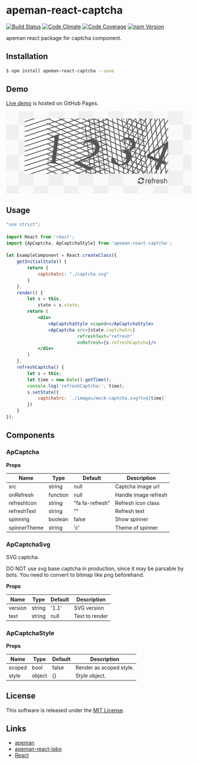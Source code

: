 apeman-react-captcha
==========

<!---
This file is generated by ape-tmpl. Do not update manually.
--->

<!-- Badge Start -->
<a name="badges"></a>

[![Build Status][bd_travis_shield_url]][bd_travis_url]
[![Code Climate][bd_codeclimate_shield_url]][bd_codeclimate_url]
[![Code Coverage][bd_codeclimate_coverage_shield_url]][bd_codeclimate_url]
[![npm Version][bd_npm_shield_url]][bd_npm_url]

[bd_repo_url]: https://github.com/apeman-react-labo/apeman-react-captcha
[bd_travis_url]: http://travis-ci.org/apeman-react-labo/apeman-react-captcha
[bd_travis_shield_url]: http://img.shields.io/travis/apeman-react-labo/apeman-react-captcha.svg?style=flat
[bd_license_url]: https://github.com/apeman-react-labo/apeman-react-captcha/blob/master/LICENSE
[bd_codeclimate_url]: http://codeclimate.com/github/apeman-react-labo/apeman-react-captcha
[bd_codeclimate_shield_url]: http://img.shields.io/codeclimate/github/apeman-react-labo/apeman-react-captcha.svg?style=flat
[bd_codeclimate_coverage_shield_url]: http://img.shields.io/codeclimate/coverage/github/apeman-react-labo/apeman-react-captcha.svg?style=flat
[bd_gemnasium_url]: https://gemnasium.com/apeman-react-labo/apeman-react-captcha
[bd_gemnasium_shield_url]: https://gemnasium.com/apeman-react-labo/apeman-react-captcha.svg
[bd_npm_url]: http://www.npmjs.org/package/apeman-react-captcha
[bd_npm_shield_url]: http://img.shields.io/npm/v/apeman-react-captcha.svg?style=flat
[bd_bower_badge_url]: https://img.shields.io/bower/v/apeman-react-captcha.svg?style=flat

<!-- Badge End -->


<!-- Description Start -->
<a name="description"></a>

apeman react package for captcha component.

<!-- Description End -->


<!-- Overview Start -->
<a name="overview"></a>



<!-- Overview End -->


<!-- Sections Start -->
<a name="sections"></a>

<!-- Section from "doc/guides/01.Installation.md.hbs" Start -->

<a name="section-doc-guides-01-installation-md"></a>
Installation
-----

```bash
$ npm install apeman-react-captcha --save
```


<!-- Section from "doc/guides/01.Installation.md.hbs" End -->

<!-- Section from "doc/guides/02.Demo.md.hbs" Start -->

<a name="section-doc-guides-02-demo-md"></a>
Demo
-----

[Live demo][demo_url] is hosted on GitHub Pages.

[![Demo Image](./doc/images/screenshot.png)][demo_url]

[demo_url]: http://apeman-react-labo.github.io/apeman-react-captcha/demo/demo.html


<!-- Section from "doc/guides/02.Demo.md.hbs" End -->

<!-- Section from "doc/guides/03.Usage.md.hbs" Start -->

<a name="section-doc-guides-03-usage-md"></a>
Usage
---------

```jsx
"use strict";

import React from 'react';
import {ApCaptcha, ApCaptchaStyle} from 'apeman-react-captcha';

let ExampleComponent = React.createClass({
    getInitialState() {
        return {
            captchaSrc: "./captcha.svg"
        }
    },
    render() {
        let s = this,
            state = s.state;
        return (
            <div>
                <ApCaptchaStyle scoped></ApCaptchaStyle>
                <ApCaptcha src={state.captchaSrc}
                           refreshText="refresh"
                           onRefresh={s.refreshCaptcha}/>
            </div>
        )
    },
    refreshCaptcha() {
        let s = this;
        let time = new Date().getTime();
        console.log('refreshCaptcha:', time);
        s.setState({
            captchaSrc: `./images/mock-captcha.svg?t=${time}`
        })
    }
});

```



<!-- Section from "doc/guides/03.Usage.md.hbs" End -->

<!-- Section from "doc/guides/04.Components.md.hbs" Start -->

<a name="section-doc-guides-04-components-md"></a>
Components
-----

### ApCaptcha

**Props**

| Name | Type | Default | Description |
| ---- | ---- | ------- | ----------- |
| src | string | null | Captcha image url |
| onRefresh | function | null | Handle image refresh |
| refreshIcon | string | "fa fa-refresh" | Refresh icon class |
| refreshText | string | "" | Refresh text |
| spinning | boolean | false | Show spinner |
| spinnerTheme | string | 'c' | Theme of spinner |


### ApCaptchaSvg

SVG captcha.

DO NOT use svg base captcha in production, since it may be parsable by bots.
You need to convert to bitmap like png beforehand.

**Props**

| Name | Type | Default | Description |
| ---- | ---- | ------- | ----------- |
| version | string | '1.1' | SVG version |
| text | string| null | Text to render |



### ApCaptchaStyle

**Props**

| Name | Type | Default | Description |
| ---- | ---- | ------- | ----------- |
| scoped | bool | false | Render as scoped style. |
| style | object | {} | Style object. |



<!-- Section from "doc/guides/04.Components.md.hbs" End -->


<!-- Sections Start -->


<!-- LICENSE Start -->
<a name="license"></a>

License
-------
This software is released under the [MIT License](https://github.com/apeman-react-labo/apeman-react-captcha/blob/master/LICENSE).

<!-- LICENSE End -->


<!-- Links Start -->
<a name="links"></a>

Links
------

+ [apeman](https://github.com/apeman-labo/apeman)
+ [apeman-react-labo](https://github.com/apeman-react-labo)
+ [React](https://facebook.github.io/react/)

<!-- Links End -->
